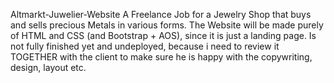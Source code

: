 Altmarkt-Juwelier-Website
A Freelance Job for a Jewelry Shop that buys and sells precious Metals in various forms. 
The Website will be made purely of HTML and CSS (and Bootstrap + AOS), since it is just a landing page. 
Is not fully finished yet and undeployed, because i need to review it TOGETHER with the client to make sure he is happy with the copywriting, design, layout etc.
